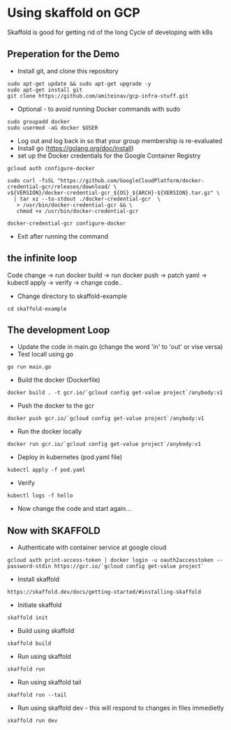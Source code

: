 # Using skaffold on GCP
Skaffold is good for getting rid of the long Cycle of developing with k8s

## Preperation for the Demo
* Install git, and clone this repository 
```
sudo apt-get update && sudo apt-get upgrade -y
sudo apt-get install git
git clone https://github.com/amiteinav/gcp-infra-stuff.git
```
* Optional - to avoid running Docker commands with sudo 
```
sudo groupadd docker
sudo usermod -aG docker $USER
```
* Log out and log back in so that your group membership is re-evaluated 
* Install go (https://golang.org/doc/install)
* set up the Docker credentials for the Google Container Registry
```
gcloud auth configure-docker

sudo curl -fsSL "https://github.com/GoogleCloudPlatform/docker-credential-gcr/releases/download/ \
v${VERSION}/docker-credential-gcr_${OS}_${ARCH}-${VERSION}.tar.gz" \
  | tar xz --to-stdout ./docker-credential-gcr  \
   > /usr/bin/docker-credential-gcr && \
   chmod +x /usr/bin/docker-credential-gcr

docker-credential-gcr configure-docker
```
* Exit after running the command
## the infinite loop
Code change -> run docker build -> run docker push -> patch yaml ->  kubectl apply -> verify -> change code..

* Change directory to skaffold-example
```
cd skaffold-example
```

## The development Loop
* Update the code in main.go (change the word 'in' to 'out' or vise versa)
* Test locall using go
```
go run main.go
```
* Build the docker (Dockerfile)
```
docker build . -t gcr.io/`gcloud config get-value project`/anybody:v1
```
* Push the docker to the gcr
```
docker push gcr.io/`gcloud config get-value project`/anybody:v1
```
* Run the docker locally
```
docker run gcr.io/`gcloud config get-value project`/anybody:v1
```
* Deploy in kubernetes (pod.yaml file)
```
kubectl apply -f pod.yaml
```
* Verify 
```
kubectl logs -f hello
```
* Now change the code and start again...

## Now with SKAFFOLD

* Authenticate with container service at google cloud
```
gcloud auth print-access-token | docker login -u oauth2accesstoken --password-stdin https://gcr.io/`gcloud config get-value project`
```
* Install skaffold 
```
https://skaffold.dev/docs/getting-started/#installing-skaffold
```
* Initiate skaffold
```
skaffold init
```
* Build using skaffold
```
skaffold build
```
* Run using skaffold
```
skaffold run 
```
* Run using skaffold tail
```
skaffold run --tail
```
* Run using skaffold dev - this will respond to changes in files immedietly
```
skaffold run dev
```
